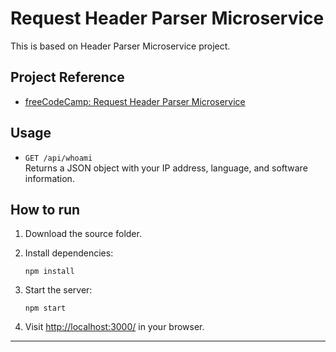 # Request Header Parser Microservice

This is based on Header Parser Microservice project.

## Project Reference

-   [freeCodeCamp: Request Header Parser Microservice](https://www.freecodecamp.org/learn/apis-and-microservices/apis-and-microservices-projects/request-header-parser-microservice)

## Usage

-   `GET /api/whoami`  
    Returns a JSON object with your IP address, language, and software information.

## How to run

1. Download the source folder.

2. Install dependencies:
    ```
    npm install
    ```
3. Start the server:
    ```
    npm start
    ```
4. Visit [http://localhost:3000/](http://localhost:3000/) in your browser.

---
